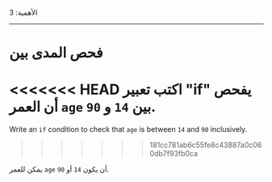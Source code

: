 الأهمية: 3

---

# فحص المدى بين

<<<<<<< HEAD
اكتب تعبير "if" يفحص أن العمر `age` بين `14` و `90`.
=======
Write an `if` condition to check that `age` is between `14` and `90` inclusively.
>>>>>>> 181cc781ab6c55fe8c43887a0c060db7f93fb0ca

يمكن للعمر `age` أن يكون `14` أو `90`.
